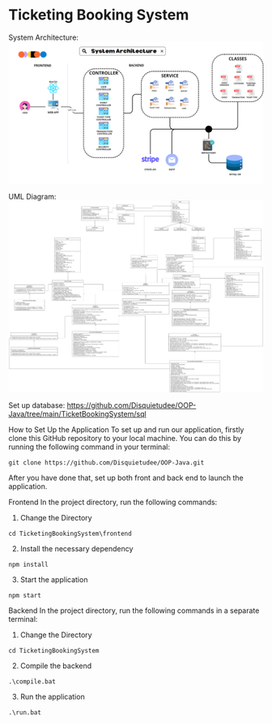 # Ticketing Booking System

System Architecture:
![System Architecture](SystemArchitecture.png)

UML Diagram:
![UML Diagram](UML.png)



Set up database:
https://github.com/Disquietudee/OOP-Java/tree/main/TicketBookingSystem/sql

How to Set Up the Application
To set up and run our application, firstly clone this GitHub repository to your local machine. You can do this by running the following command in your terminal:

```
git clone https://github.com/Disquietudee/OOP-Java.git
```

After you have done that, set up both front and back end to launch the application.

Frontend
In the project directory, run the following commands: 
1. Change the Directory
```
cd TicketingBookingSystem\frontend
```
2. Install the necessary dependency
```
npm install
```
3. Start the application
```
npm start
```

Backend
In the project directory, run the following commands in a separate terminal:

1. Change the Directory
```
cd TicketingBookingSystem
```
2. Compile the backend
```
.\compile.bat
```
3. Run the application
```
.\run.bat
```

